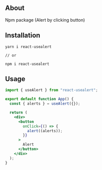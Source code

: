 ## About
Npm package
(Alert by clicking button)


## Installation
```
yarn i react-usealert

// or

npm i react-usealert
```



## Usage

```jsx
import { useAlert } from "react-usealert";

export default function App() {
  const { alerts } = useAlert({});

  return (
    <div>
      <button
        onClick={() => {
          alert((alerts));
        }}
      >
        Alert
      </button>
    </div>
  );
}


```
